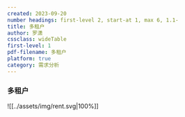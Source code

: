 ```yaml
---
created: 2023-09-20
number headings: first-level 2, start-at 1, max 6, 1.1-
title: 多租户
author: 罗潇
cssclass: wideTable
first-level: 1
pdf-filename: 多租户
platform: true
category: 需求分析
---
```


### 多租户

![[../assets/img/rent.svg|100%]]
